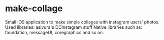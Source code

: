 make-collage
============

Small iOS application to make simple collages with instagram users' photos.
Used libraries:
asivura's DCInstagram stuff
Native libraries such as: foundation, messageUI, coregraphics and so on.

